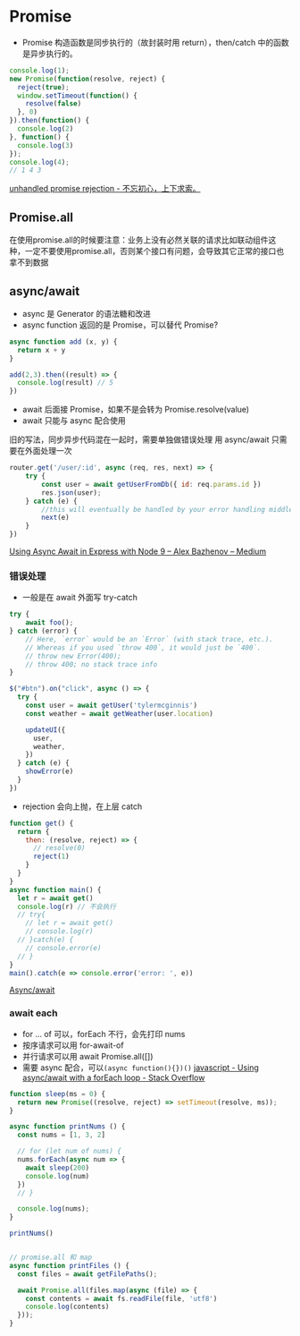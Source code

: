# Promise

* Promise 构造函数是同步执行的（故封装时用 return），then/catch 中的函数是异步执行的。
```js
console.log(1);
new Promise(function(resolve, reject) {
  reject(true);
  window.setTimeout(function() {
    resolve(false)
  }, 0)
}).then(function() {
  console.log(2)
}, function() {
  console.log(3)
});
console.log(4);
// 1 4 3
```
[unhandled promise rejection - 不忘初心，上下求索。](https://liyaoli.com/2017-06-26/unhandled-promise-rejection.html)

## Promise.all
在使用promise.all的时候要注意：业务上没有必然关联的请求比如联动组件这种，一定不要使用promise.all，否则某个接口有问题，会导致其它正常的接口也拿不到数据

## async/await

* async 是 Generator 的语法糖和改进
* async function 返回的是 Promise，可以替代 Promise?
```js
async function add (x, y) {
  return x + y
}

add(2,3).then((result) => {
  console.log(result) // 5
})
```
* await 后面接 Promise，如果不是会转为 Promise.resolve(value)
* await 只能与 async 配合使用

旧的写法，同步异步代码混在一起时，需要单独做错误处理
用 async/await 只需要在外面处理一次
```js
router.get('/user/:id', async (req, res, next) => {
	try {
		const user = await getUserFromDb({ id: req.params.id })
		res.json(user);
	} catch (e) {
		//this will eventually be handled by your error handling middleware
		next(e) 
	}
})
```
[Using Async Await in Express with Node 9 – Alex Bazhenov – Medium](https://medium.com/@Abazhenov/using-async-await-in-express-with-node-8-b8af872c0016)

### 错误处理
* 一般是在 await 外面写 try-catch
```js
try {
    await foo();
} catch (error) {
    // Here, `error` would be an `Error` (with stack trace, etc.).
    // Whereas if you used `throw 400`, it would just be `400`.
    // throw new Error(400);
    // throw 400; no stack trace info
}

$("#btn").on("click", async () => {
  try {
    const user = await getUser('tylermcginnis')
    const weather = await getWeather(user.location)

    updateUI({
      user,
      weather,
    })
  } catch (e) {
    showError(e)
  }
})
```
* rejection 会向上抛，在上层 catch
```js
function get() {
  return {
    then: (resolve, reject) => {
      // resolve(0)
      reject(1)
    }
  }
}
async function main() {
  let r = await get()
  console.log(r) // 不会执行
  // try{
    // let r = await get()
    // console.log(r)
  // }catch(e) {
    // console.error(e)
  // }
}
main().catch(e => console.error('error: ', e))
```
[Async/await](https://javascript.info/async-await)
### await each
* for ... of 可以，forEach 不行，会先打印 nums
* 按序请求可以用 for-await-of
* 并行请求可以用 await Promise.all([])
* 需要 async 配合，可以`(async function(){})()`
[javascript - Using async/await with a forEach loop - Stack Overflow](https://stackoverflow.com/questions/37576685/using-async-await-with-a-foreach-loop)
```js
function sleep(ms = 0) {
  return new Promise((resolve, reject) => setTimeout(resolve, ms));
}

async function printNums () {
  const nums = [1, 3, 2]

  // for (let num of nums) {
  nums.forEach(async num => { 
    await sleep(200)
    console.log(num)
  })
  // }

  console.log(nums);
}

printNums()


// promise.all 和 map
async function printFiles () {
  const files = await getFilePaths();

  await Promise.all(files.map(async (file) => {
    const contents = await fs.readFile(file, 'utf8')
    console.log(contents)
  }));
}
```

